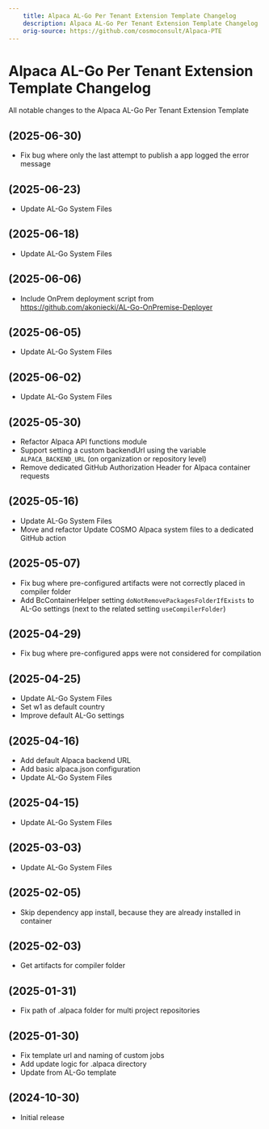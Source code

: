 ```yaml
---
    title: Alpaca AL-Go Per Tenant Extension Template Changelog
    description: Alpaca AL-Go Per Tenant Extension Template Changelog
    orig-source: https://github.com/cosmoconsult/Alpaca-PTE
---
```


# Alpaca AL-Go Per Tenant Extension Template Changelog

All notable changes to the Alpaca AL-Go Per Tenant Extension Template

## (2025-06-30)

- Fix bug where only the last attempt to publish a app logged the error message

## (2025-06-23)

- Update AL-Go System Files

## (2025-06-18)

- Update AL-Go System Files

## (2025-06-06)

- Include OnPrem deployment script from https://github.com/akoniecki/AL-Go-OnPremise-Deployer

## (2025-06-05)

- Update AL-Go System Files

## (2025-06-02)

- Update AL-Go System Files

## (2025-05-30)

- Refactor Alpaca API functions module
- Support setting a custom backendUrl using the variable `ALPACA_BACKEND_URL` (on organization or repository level)
- Remove dedicated GitHub Authorization Header for Alpaca container requests

## (2025-05-16)

- Update AL-Go System Files
- Move and refactor Update COSMO Alpaca system files to a dedicated GitHub action

## (2025-05-07)

- Fix bug where pre-configured artifacts were not correctly placed in compiler folder
- Add BcContainerHelper setting `doNotRemovePackagesFolderIfExists` to AL-Go settings (next to the related setting `useCompilerFolder`)

## (2025-04-29)

- Fix bug where pre-configured apps were not considered for compilation

## (2025-04-25)

- Update AL-Go System Files
- Set w1 as default country
- Improve default AL-Go settings

## (2025-04-16)

- Add default Alpaca backend URL
- Add basic alpaca.json configuration
- Update AL-Go System Files

## (2025-04-15)

- Update AL-Go System Files

## (2025-03-03)

- Update AL-Go System Files

## (2025-02-05)

- Skip dependency app install, because they are already installed in container

## (2025-02-03)

- Get artifacts for compiler folder

## (2025-01-31)

- Fix path of .alpaca folder for multi project repositories

## (2025-01-30)

- Fix template url and naming of custom jobs
- Add update logic for .alpaca directory
- Update from AL-Go template

## (2024-10-30)

- Initial release
